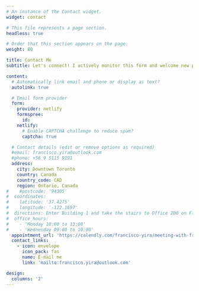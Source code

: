```yaml
---
# An instance of the Contact widget.
widget: contact

# This file represents a page section.
headless: true

# Order that this section appears on the page.
weight: 80

title: Contact Me
subtitle: Let's connect! I actively monitor this form and welcome new project opportunities.

content:
  # Automatically link email and phone or display as text?
  autolink: true

  # Email form provider
  form:
    provider: netlify
    formspree:
      id:
    netlify:
      # Enable CAPTCHA challenge to reduce spam?
      captcha: true

  # Contact details (edit or remove options as required)
  #email: francisco.yira@outlook.com
  #phone: +56 9 5115 9191
  address:
    city: Downtown Toronto
    country: Canada
    country_code: CAD
    region: Ontario, Canada
#    #postcode: '94305'
#  coordinates:
#    latitude: '37.4275'
#    longitude: '-122.1697'
#  directions: Enter Building 1 and take the stairs to Office 200 on Floor 2
#  office_hours:
#    - 'Monday 10:00 to 13:00'
#    - 'Wednesday 09:00 to 10:00'
  appointment_url: 'https://calendly.com/francisco-yira/meeting-with-francisco-yira'
  contact_links:
    - icon: envelope
      icon_pack: fas
      name: E-mail me
      link: 'mailto:francisco.yira@outlook.com'

design:
  columns: '2'
---
```

